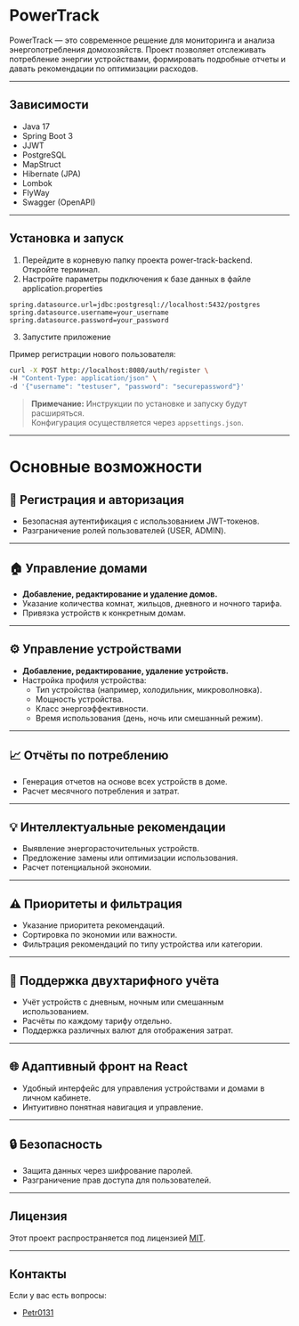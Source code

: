 # PowerTrack

PowerTrack — это современное решение для мониторинга и анализа энергопотребления домохозяйств. Проект позволяет отслеживать потребление энергии устройствами, формировать подробные отчеты и давать рекомендации по оптимизации расходов.

---

## Зависимости

- Java 17
- Spring Boot 3
- JJWT
- PostgreSQL
- MapStruct
- Hibernate (JPA)
- Lombok
- FlyWay
- Swagger (OpenAPI)

---

## Установка и запуск

1. Перейдите в корневую папку проекта power-track-backend. Откройте терминал.
2. Настройте параметры подключения к базе данных в файле application.properties
```properties
spring.datasource.url=jdbc:postgresql://localhost:5432/postgres
spring.datasource.username=your_username
spring.datasource.password=your_password
```
3. Запустите приложение

Пример регистрации нового пользователя:
```bash
curl -X POST http://localhost:8080/auth/register \
-H "Content-Type: application/json" \
-d '{"username": "testuser", "password": "securepassword"}'
```
> **Примечание:** Инструкции по установке и запуску будут расширяться.  
> Конфигурация осуществляется через `appsettings.json`.
---

# Основные возможности

## 👤 Регистрация и авторизация
- Безопасная аутентификация с использованием JWT-токенов.
- Разграничение ролей пользователей (USER, ADMIN).

---

## 🏠 Управление домами
- **Добавление, редактирование и удаление домов.**
- Указание количества комнат, жильцов, дневного и ночного тарифа.
- Привязка устройств к конкретным домам.

---

## ⚙️ Управление устройствами
- **Добавление, редактирование, удаление устройств.**
- Настройка профиля устройства:
  - Тип устройства (например, холодильник, микроволновка).
  - Мощность устройства.
  - Класс энергоэффективности.
  - Время использования (день, ночь или смешанный режим).

---

## 📈 Отчёты по потреблению
- Генерация отчетов на основе всех устройств в доме.
- Расчет месячного потребления и затрат.

---

## 💡 Интеллектуальные рекомендации
- Выявление энергорасточительных устройств.
- Предложение замены или оптимизации использования.
- Расчет потенциальной экономии.

---

## ⚠️ Приоритеты и фильтрация
- Указание приоритета рекомендаций.
- Сортировка по экономии или важности.
- Фильтрация рекомендаций по типу устройства или категории.

---

## 🌙 Поддержка двухтарифного учёта
- Учёт устройств с дневным, ночным или смешанным использованием.
- Расчёты по каждому тарифу отдельно.
- Поддержка различных валют для отображения затрат.

---

## 🌐 Адаптивный фронт на React
- Удобный интерфейс для управления устройствами и домами в личном кабинете.
- Интуитивно понятная навигация и управление.

---

## 🔒 Безопасность
- Защита данных через шифрование паролей.
- Разграничение прав доступа для пользователей.

---

## Лицензия

Этот проект распространяется под лицензией [MIT](LICENSE).

---

## Контакты

Если у вас есть вопросы:

- [Petr0131](https://github.com/Petr0131)  
